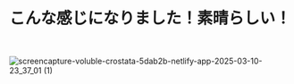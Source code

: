 # こんな感じになりました！素晴らしい！
<br />

![screencapture-voluble-crostata-5dab2b-netlify-app-2025-03-10-23_37_01 (1)](https://github.com/user-attachments/assets/1c8ea938-bc02-401d-a375-5d5e0acaba96)
